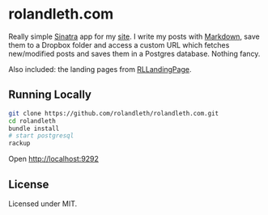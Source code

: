# rolandleth.com

Really simple [Sinatra](http://www.sinatrarb.com/) app for my [site](http://rolandleth.com). I write my posts with [Markdown](http://daringfireball.net/projects/markdown/), save them to a Dropbox folder and access a custom URL which fetches new/modified posts and saves them in a Postgres database. Nothing fancy.

Also included: the landing pages from [RLLandingPage](http://github.com/rolandleth/RLLandingPage).

## Running Locally

```bash
git clone https://github.com/rolandleth/rolandleth.com.git
cd rolandleth
bundle install
# start postgresql
rackup
```

Open [http://localhost:9292](http://localhost:9292)

## License
Licensed under MIT.

